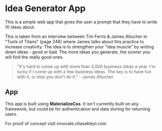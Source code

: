 # Idea Generator App

This is a simple web app that gives the user a prompt that they have to write 10 ideas about. 

This is taken from an interview between Tim Ferris & James Altucher in "Tools of Titans" (page 246) where James talks about this practice to increase creativity. The idea is to strengthen your "idea muscle" by writing down ideas - good or bad. The more ideas you generate, the sooner you will find the really good ones. 
> "It's hard to come up with more than 3,000 business ideas a year. I'm lucky if I come up with a few business ideas. The key is to have fun with it, or else you don't do it." - James Altucher

## App

This app is built using **MaterializeCss**. It isn't currently built on any framework, but could be for authentication and data storing for returning users.

For proof of concept visit innovate.chasebleyl.com

